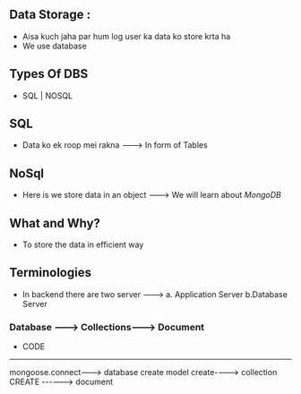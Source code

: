 ## Data Storage :
- Aisa kuch jaha par hum log user ka data ko store krta ha
- We use database


## Types Of DBS
- SQL | NOSQL

## SQL 
- Data ko ek roop mei rakna ---> In form of Tables
## NoSql
- Here is we store data in an object ---> We will learn about *MongoDB* 

## What and Why?
- To store the data in efficient way

## Terminologies
- In backend there are two server ---> a. Application Server         b.Database Server

### Database ---> Collections---> Document

- CODE

______________________________________________________________________________________________________________________________________

mongoose.connect---> database create
model create----> collection
CREATE   ------> document
